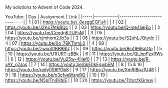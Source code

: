 My solutions to Advent of Code 2024.

YouTube: 
| Day | Assignment | Link                         |
|-----|------------|------------------------------|
| 1   | 01         | https://youtu.be/_8esggEGFu4 |
| 1   | 02         | https://youtu.be/J2Ao7AtbBQc |
| 2   | 03         | https://youtu.be/Q-me4IiejEo |
| 2   | 04         | https://youtu.be/CeqdgKTUPsM |
| 3   | 05         | https://youtu.be/cjmhom2Jb3s |
| 3   | 06         | https://youtu.be/S2uhLJQtydc |
| 4   | 07         | https://youtu.be/0o_78KTnmL0 |
| 4   | 08         | https://youtu.be/zwxo0tBB9RU |
| 5   | 09         | https://youtu.be/Binf96BaDfo |
| 5   | 10         | https://youtu.be/U1fURT-zBBk |
| 6   | 11         | https://youtu.be/Ql_bpPzxRWs |
| 6   | 12         | https://youtu.be/Vu25w-4Hef0 |
| 7   | 13         | https://youtu.be/R-vAY_g7Jos |
| 7   | 14         | https://youtu.be/bkE0kEgwbEM |
| 8   | 15 & 16    | https://youtu.be/rady0S8POb8 |
| 9   | 17         | https://youtu.be/XmRiBpJfU48 |
| 9   | 18         | https://youtu.be/n3cfveWsmRQ |
| 10  | 19         | https://youtu.be/N5plTn4HbiE |
| 10  | 20         | https://youtu.be/TrbrcfkGrww |

